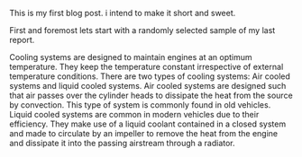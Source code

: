 This is my first blog post.
i intend to make it short and sweet.

First and foremost lets start with a randomly selected sample of my last report.

Cooling systems are designed to maintain engines at an optimum temperature. They keep the temperature constant irrespective of external temperature conditions. There are two types of
cooling systems: Air cooled systems and liquid cooled systems. Air cooled systems are
designed such that air passes over the cylinder heads to dissipate the heat from the source by
convection. This type of system is commonly found in old vehicles. Liquid cooled systems are
common in modern vehicles due to their efficiency. They make use of a liquid coolant
contained in a closed system and made to circulate by an impeller to remove the heat from the
engine and dissipate it into the passing airstream through a radiator.
